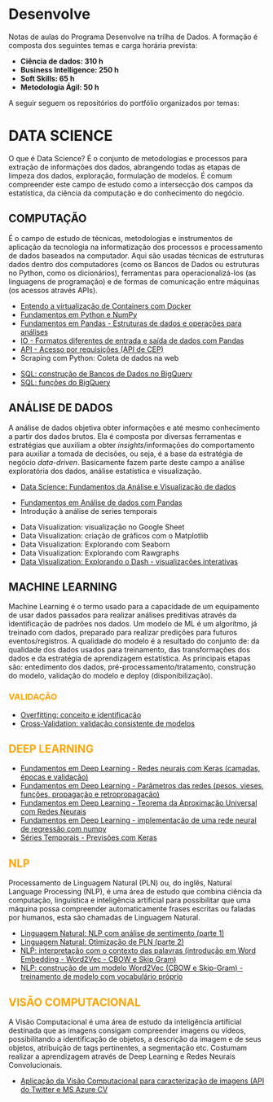 # Desenvolve

Notas de aulas do Programa Desenvolve na trilha de Dados. A formação é composta dos seguintes temas e carga horária prevista:

<ul>
<li><b>Ciência de dados: 310 h</B>
<!---  <ul><font color=grey>
  <li>Estatística: 26 h
  <li>EDA com Python: 106 h
  <li>Machine Learning: 180 h
  </font></ul>--->
<li><b>Business Intelligence: 250 h</B>
  <!---  <ul><font color=grey>
  <li>Dashboard e DataViz: 50 h
  <li>Data Warehouse e ETL: 164 h
  </font></ul>--->
<li><b>Soft Skills: 65 h</B>
<li><b>Metodologia Ágil: 50 h</B>
<!---    <ul><font color=grey>
  <li>Kanban
  <li>Scrum
  </font></ul>--->
</ul>


A seguir seguem os repositórios do portfólio organizados por temas:

# DATA SCIENCE

O que é Data Science? É o conjunto de metodologias e processos para extração de informações dos dados, abrangendo todas as etapas de limpeza dos dados, exploração, formulação de modelos. É comum compreender este campo de estudo como a intersecção dos campos da estatística, da ciência da computação e do conhecimento do negócio.

## COMPUTAÇÃO

É o campo de estudo de técnicas, metodologias e instrumentos de aplicação da tecnologia na informatização dos processos e processamento de dados baseados na computador. Aqui são usadas técnicas de estruturas dados dentro dos computadores (como os Bancos de Dados ou estruturas no Python, como os dicionários), ferramentas para operacionalizá-los (as linguagens de programação) e de formas de comunicação entre máquinas (os acessos através APIs).

* [Entendo a virtualização de Containers com Docker](https://github.com/mbaliu-treino/Desenvolve/blob/main/ENV_Docker.ipynb)
* [Fundamentos em Python e NumPy](https://github.com/mbaliu-treino/Desenvolve/blob/main/LEARN_C_PROG_Python_e_Numpy.ipynb)
* [Fundamentos em Pandas - Estruturas de dados e operações para análises](https://github.com/mbaliu-treino/Desenvolve/blob/main/LEARN_C_DataScience_Pandas.ipynb)
* [IO - Formatos diferentes de entrada e saída de dados com Pandas](https://github.com/mbaliu-treino/Desenvolve/blob/main/LEARN_C_DataScience_IO_formatos_de_entrada_e_sa%C3%ADda.ipynb)
* [API - Acesso por requisições (API de CEP)](https://github.com/mbaliu-treino/Desenvolve/blob/main/LEARN_C_PROG_api.ipynb)
* Scraping com Python: Coleta de dados na web
<!--- ETL --->
* [SQL: construção de Bancos de Dados no BigQuery](https://github.com/mbaliu-treino/Desenvolve/blob/main/LEARN_C_SQL_Manipula%C3%A7%C3%B5es.ipynb)
* [SQL: funções do BigQuery](https://github.com/mbaliu-treino/Desenvolve/blob/main/LEARN_C_SQL_Fun%C3%A7%C3%B5es.ipynb)

## ANÁLISE DE DADOS

A análise de dados objetiva obter informações e até mesmo conhecimento a partir dos dados brutos. Ela é composta por diversas ferramentas e estratégias que auxiliam a obter *insights*/informações do comportamento para auxiliar a tomada de decisões, ou seja, é a base da estratégia de negócio *data-driven*. Basicamente fazem parte deste campo a análise exploratória dos dados, análise estatística e visualização.

* [Data Science: Fundamentos da Análise e Visualização de dados](https://github.com/mbaliu-treino/Desenvolve/blob/main/LEARN_C_DataScience_analise_e_visualiza%C3%A7%C3%A3o_de_dados.ipynb)

<!--- ESTATÍSTICA --->

<!--- COMPORTAMENTO DOS DADOS --->
* [Fundamentos em Análise de dados com Pandas](https://github.com/mbaliu-treino/Desenvolve/blob/main/LEARN_C_DataScience_Pandas_Tratamento.ipynb)
* Introdução à análise de series temporais

<!--- DATA VIZ --->
* Data Visualization: visualização no Google Sheet
* Data Visualization: criação de gráficos com o Matplotlib
* Data Visualization: Explorando com Seaborn
* Data Visualization: Explorando com Rawgraphs
* [Data Visualization: Explorando o Dash - visualizações interativas](https://github.com/mbaliu-treino/Desenvolve/blob/main/LEARN_DV_Dash.ipynb)

## MACHINE LEARNING

Machine Learning é o termo usado para a capacidade de um equipamento de usar dados passados para realizar análises preditivas através da identificação de padrões nos dados.
Um modelo de ML é um algorítmo, já treinado com dados, preparado para realizar predições para futuros eventos/registros. A qualidade do modelo é a resultado do conjunto de: da qualidade dos dados usados para treinamento, das transformações dos dados e da estratégia de aprendizagem estatística. As principais etapas são: entedimento dos dados, pré-processamento/tratamento, construção do modelo, validação do modelo e deploy (disponibilização).

<!---
<h4><font color=orange>ENTENDIMENTO DOS DADOS (EDA)</font></h3>
<h4><font color=orange>PRE-PROCESSAMENTO - TRANSFORMAÇÕES</font></h3>

<h3><font color=orange>MODELOS DE MACHINE LEARNING</font></h3>

<h4><font color=orange>CLASSIFICAÇÃO</font></h3>
<h4><font color=orange>REGRESSÃO</font></h3>

<h4><font color=orange>DEPLOY</font></h3>
--->


<h3><font color=orange>VALIDAÇÃO</font></h3>

* [Overfitting: conceito e identificação](https://github.com/mbaliu-treino/Desenvolve/blob/main/LEARN_C_ML_Overfit.ipynb)
* [Cross-Validation: validação consistente de modelos](https://github.com/mbaliu-treino/Desenvolve/blob/main/LEARN_C_ML_Validacao_Cruzada.ipynb)

## <font color=orange>DEEP LEARNING</font></h2>

* [Fundamentos em Deep Learning - Redes neurais com Keras (camadas, épocas e validação)](https://github.com/mbaliu-treino/Desenvolve/blob/main/LEARN_C_DS_DeepLearning_Keras_I.ipynb)
* [Fundamentos em Deep Learning - Parâmetros das redes (pesos, vieses, funções, propagação e retropropagação)](https://github.com/mbaliu-treino/Desenvolve/blob/main/LEARN_C_DL_Keras_II.ipynb)
* [Fundamentos em Deep Learning - Teorema da Aproximação Universal com Redes Neurais](https://github.com/mbaliu-treino/Desenvolve/blob/main/LEARN_C_DS_DeepLearning_Teorema_da_Aproxima%C3%A7%C3%A3o_Universal.ipynb)
* [Fundamentos em Deep Learning - implementação de uma rede neural de regressão com numpy](https://github.com/mbaliu-treino/Desenvolve/blob/main/LEARN_C_DS_DeepLearning_Rede_Neural_com_Numpy.ipynb)
* [Séries Temporais - Previsões com Keras](https://github.com/mbaliu-treino/Desenvolve/blob/main/LEARN_C_DS_DeepLearning_Series_Temporais.ipynb)

## <font color=orange>NLP</font></h2>

Processamento de Linguagem Natural (PLN) ou, do inglês, Natural Language Processing (NLP), é uma área de estudo que combina ciência da computação, linguística e inteligência artificial para possibilitar que uma máquina possa compreender automaticamente frases escritas ou faladas por humanos, esta são chamadas de Linguagem Natural.

* [Linguagem Natural: NLP com análise de sentimento (parte 1)](https://github.com/mbaliu-treino/Desenvolve/blob/main/LEARN_C_NLP_analise_de_sentimento_I.ipynb)
* [Linguagem Natural: Otimização de PLN (parte 2)](https://github.com/mbaliu-treino/Desenvolve/blob/main/LEARN_C_NLP_analise_de_sentimento_II.ipynb)
* [NLP: interpretação com o contexto das palavras (introdução em Word Embedding - Word2Vec - CBOW e Skip Gram)](https://github.com/mbaliu-treino/Desenvolve/blob/main/LEARN_C_NLP_Word2Vec_CBOW_e_Skipgram.ipynb)
* [NLP: construção de um modelo Word2Vec (CBOW e Skip-Gram) - treinamento de modelo com vocabulário próprio](https://github.com/mbaliu-treino/Desenvolve/blob/main/LEARN_C_NLP_Word2Vec_Treinamento_de_modelo.ipynb)

## <font color=orange>VISÃO COMPUTACIONAL</font></h2>

A Visão Computacional é uma área de estudo da inteligência artificial destinada que as imagens consigam compreender imagens ou vídeos, possibilitando a identificação de objetos, a descrição da imagem e de seus objetos, atribuição de tags pertinentes, a segmentação etc. Costumam realizar a aprendizagem através de Deep Learning e Redes Neurais Convolucionais.

* [Aplicação da Visão Computacional para caracterização de imagens (API do Twitter e MS Azure CV](https://github.com/mbaliu-treino/Desenvolve/blob/main/LEARN_C_DS_VC_Reconhecimento_de_Imagens_AzureCV_e_Twitter.ipynb)
